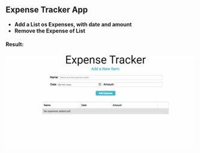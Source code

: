 ## Expense Tracker App

- **Add a List os Expenses, with date and amount**
- **Remove the Expense of List**

#### Result:

![preview](https://github.com/SoUuzaaa/Expanse-App/blob/master/css/preview.gif)
